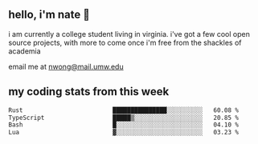 ## hello, i'm nate 👋
i am currently a college student living in virginia. i've got a few cool open source projects, with more to come once i'm free from the shackles of academia 
 
email me at nwong@mail.umw.edu

## my coding stats from this week
<!--START_SECTION:waka-->

```txt
Rust                         ███████████████░░░░░░░░░░   60.08 %
TypeScript                   █████▒░░░░░░░░░░░░░░░░░░░   20.85 %
Bash                         █░░░░░░░░░░░░░░░░░░░░░░░░   04.10 %
Lua                          ▓░░░░░░░░░░░░░░░░░░░░░░░░   03.23 %
```

<!--END_SECTION:waka-->
